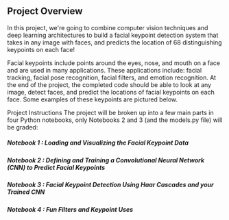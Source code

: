 ## Project Overview

In this project, we're going to combine computer vision techniques and deep learning architectures to build a facial keypoint detection system that takes in any image with faces, and predicts the location of 68 distinguishing keypoints on each face!

Facial keypoints include points around the eyes, nose, and mouth on a face and are used in many applications. These applications include: facial tracking, facial pose recognition, facial filters, and emotion recognition. At the end of the project, the completed code should be able to look at any image, detect faces, and predict the locations of facial keypoints on each face. Some examples of these keypoints are pictured below.


Project Instructions
The project will be broken up into a few main parts in four Python notebooks, only Notebooks 2 and 3 (and the models.py file) will be graded:

##### Notebook 1 : Loading and Visualizing the Facial Keypoint Data

##### Notebook 2 : Defining and Training a Convolutional Neural Network (CNN) to Predict Facial Keypoints

##### Notebook 3 : Facial Keypoint Detection Using Haar Cascades and your Trained CNN

##### Notebook 4 : Fun Filters and Keypoint Uses





